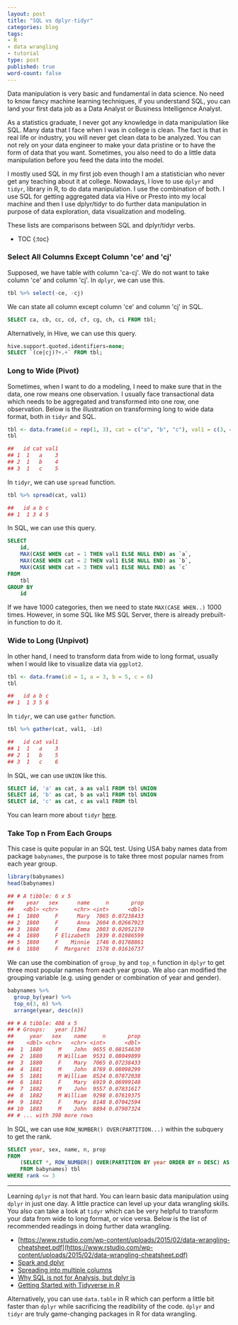 ```yaml
---
layout: post
title: "SQL vs dplyr-tidyr"
categories: blog
tags:
- R
- data wrangling
- tutorial
type: post
published: true
word-count: false
---
```


Data manipulation is very basic and fundamental in data science. No need to know fancy machine learning techniques, if you understand SQL, you can land your first data job as a Data Analyst or Business Intelligence Analyst. 

As a statistics graduate, I never got any knowledge	 in data manipulation like SQL. Many data that I face when I was in college is  clean. The fact is that in real life or industry, you will never get clean data to be analyzed. You can not rely on your data engineer to make your data pristine or to have the form of data that you want. Sometimes, you also need to do a little data manipulation before you feed the data into the model.

I mostly used SQL in my first job even though I am a statistician who never get any teaching about it at college. Nowadays, I love to use `dplyr` and `tidyr`, library in R, to do data manipulation. I use the combination of both. I use SQL for getting aggregated data via Hive or Presto into my local machine and then I use dplyr/tidyr to do further data manipulation in purpose of data exploration, data visualization and modeling.

These lists are comparisons between SQL and dplyr/tidyr verbs. 

* TOC
{:toc}

### Select All Columns Except Column 'ce' and 'cj'

Supposed, we have table with column 'ca-cj'. We do not want to take column 'ce' and column 'cj'. In `dplyr`, we can use this.

```r
tbl %>% select(-ce, -cj)
```

We can state all column except column 'ce' and column 'cj' in SQL.

```sql
SELECT ca, cb, cc, cd, cf, cg, ch, ci FROM tbl;
```

Alternatively, in Hive, we can use this query.

```sql
hive.support.quoted.identifiers=none;
SELECT `(ce|cj)?+.+` FROM tbl;
```

### Long to Wide (Pivot)

Sometimes, when I want to do a modeling, I need to make sure that in the data, one row means one observation. I usually face transactional data which needs to be aggregated and transformed into one row, one observation. Below is the illustration on transforming long to wide data format, both in `tidyr` and SQL.

```r
tbl <- data.frame(id = rep(1, 3), cat = c("a", "b", "c"), val1 = c(3, 4, 5))
tbl
```

```r
##   id cat val1
## 1  1   a    3
## 2  1   b    4
## 3  1   c    5
```

In `tidyr`, we can use `spread` function.

```r
tbl %>% spread(cat, val1)
```

```r
##   id a b c
## 1  1 3 4 5
```

In SQL, we can use this query.

```sql
SELECT 
	id,
	MAX(CASE WHEN cat = 1 THEN val1 ELSE NULL END) as `a`,
	MAX(CASE WHEN cat = 2 THEN val1 ELSE NULL END) as `b`,
	MAX(CASE WHEN cat = 3 THEN val1 ELSE NULL END) as `c`
FROM 
	tbl
GROUP BY
	id
```

If we have 1000 categories, then we need to state `MAX(CASE WHEN..)` 1000 times. However, in some SQL like MS SQL Server, there is already prebuilt-in function to do it.

### Wide to Long (Unpivot)

In other hand, I need to transform data from wide to long format, usually when I would like to visualize data via `ggplot2`. 

```r
tbl <- data.frame(id = 1, a = 3, b = 5, c = 6)
tbl
```

```r
##   id a b c
## 1  1 3 5 6
```

In `tidyr`, we can use `gather` function.

```r
tbl %>% gather(cat, val1, -id)
```

```r
##   id cat val1
## 1  1   a    3
## 2  1   b    5
## 3  1   c    6
```

In SQL, we can use `UNION` like this.

```sql
SELECT id, 'a' as cat, a as val1 FROM tbl UNION
SELECT id, 'b' as cat, b as val1 FROM tbl UNION
SELECT id, 'c' as cat, c as val1 FROM tbl
```

You can learn more about `tidyr` [here](http://tidyr.tidyverse.org/).

### Take Top n From Each Groups

This case is quite popular in an SQL test. Using USA baby names data from package `babynames`, the purpose is to take three most popular names from each year group.

```r
library(babynames)
head(babynames)
```

```r
## # A tibble: 6 x 5
##    year   sex      name     n       prop
##   <dbl> <chr>     <chr> <int>      <dbl>
## 1  1880     F      Mary  7065 0.07238433
## 2  1880     F      Anna  2604 0.02667923
## 3  1880     F      Emma  2003 0.02052170
## 4  1880     F Elizabeth  1939 0.01986599
## 5  1880     F    Minnie  1746 0.01788861
## 6  1880     F  Margaret  1578 0.01616737
```

We can use the combination of `group_by` and `top_n` function in `dplyr` to get three most popular names from each year group. We also can modified the grouping variable (e.g. using gender or combination of year and gender).

```r
babynames %>%
  group_by(year) %>%
  top_n(3, n) %>%
  arrange(year, desc(n))
```

```r
## # A tibble: 408 x 5
## # Groups:   year [136]
##     year   sex    name     n       prop
##    <dbl> <chr>   <chr> <int>      <dbl>
##  1  1880     M    John  9655 0.08154630
##  2  1880     M William  9531 0.08049899
##  3  1880     F    Mary  7065 0.07238433
##  4  1881     M    John  8769 0.08098299
##  5  1881     M William  8524 0.07872038
##  6  1881     F    Mary  6919 0.06999140
##  7  1882     M    John  9557 0.07831617
##  8  1882     M William  9298 0.07619375
##  9  1882     F    Mary  8148 0.07042594
## 10  1883     M    John  8894 0.07907324
## # ... with 398 more rows
```

In SQL, we can use `ROW_NUMBER() OVER(PARTITION...)` within the subquery to get the rank.

```sql
SELECT year, sex, name, n, prop
FROM
	(SELECT *, ROW_NUMBER() OVER(PARTITION BY year ORDER BY n DESC) AS rank
	FROM babynames) tbl
WHERE rank <= 3
```

---

Learning `dplyr` is not that hard. You can learn basic data manipulation using `dplyr` in just one day. A little practice can level up your data wrangling skills. You also can take a look at `tidyr` which can be very helpful to transform your data from wide to long format, or vice versa. Below is the list of recommended readings in doing further data wrangling.

- [https://www.rstudio.com/wp-content/uploads/2015/02/data-wrangling-cheatsheet.pdf](https://www.rstudio.com/wp-content/uploads/2015/02/data-wrangling-cheatsheet.pdf)
- [Spark and dplyr](https://spark.rstudio.com/dplyr.html)
- [Spreading into multiple columns](https://stackoverflow.com/questions/30592094/r-spreading-multiple-columns-with-tidyr)
- [Why SQL is not for Analysis, but dplyr is](https://blog.exploratory.io/why-sql-is-not-for-analysis-but-dplyr-is-5e180fef6aa7)
- [Getting Started with Tidyverse in R](http://www.storybench.org/getting-started-with-tidyverse-in-r/)

Alternatively, you can use `data.table` in R which can perform a little bit faster than `dplyr` while sacrificing the readibility of the code. `dplyr` and `tidyr` are truly game-changing packages in R for data wrangling.